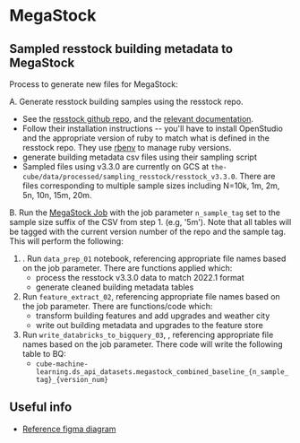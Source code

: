 # MegaStock

## Sampled resstock building metadata to MegaStock

Process to generate new files for MegaStock:

A. Generate resstock building samples using the resstock repo. 
   - See the [resstock github repo](https://github.com/NREL/resstock/tree/develop?tab=readme-ov-file), and the [relevant documentation](https://resstock.readthedocs.io/en/latest/basic_tutorial/architecture.html#sampling).
   - Follow their installation instructions -- you'll have to install OpenStudio and the appropriate version of ruby to match what is defined in the resstock repo. They use [rbenv](https://github.com/rbenv/rbenv#readme) to manage ruby versions.
   - generate building metadata csv files using their sampling script
   - Sampled files using v3.3.0 are currently on GCS at `the-cube/data/processed/sampling_resstock/resstock_v3.3.0`. There are files corresponding to multiple sample sizes including N=10k, 1m, 2m, 5n, 10n, 15m, 20m.

B. Run the [MegaStock Job](https://4617764665359845.5.gcp.databricks.com/jobs/724743198057405?o=4617764665359845) with the job parameter `n_sample_tag` set to the sample size suffix of the CSV from step 1. (e.g, '5m'). Note that all tables will be tagged with the current version number of the repo and the sample tag. This will perform the following: 

1. . Run `data_prep_01` notebook, referencing appropriate file names based on the job parameter. There are functions applied which:
     - process the resstock v3.3.0 data to match 2022.1 format
     - generate cleaned building metadata tables
2. Run `feature_extract_02`, referencing appropriate file names based on the job parameter. There are functions/code which:
     - transform building features and add upgrades and weather city
     - write out building metadata and upgrades to the feature store
3. Run `write_databricks_to_bigquery_03`, , referencing appropriate file names based on the job parameter. There code will write the following table to BQ:
      - `cube-machine-learning.ds_api_datasets.megastock_combined_baseline_{n_sample_tag}_{version_num}`

## Useful info
- [Reference figma diagram](https://www.figma.com/board/HbgKjS4P6tHGDLmz84fxTK/SuMo%2FDoyho?node-id=9-429&node-type=section&t=UCFHhbgvIyBZKoQM-0)